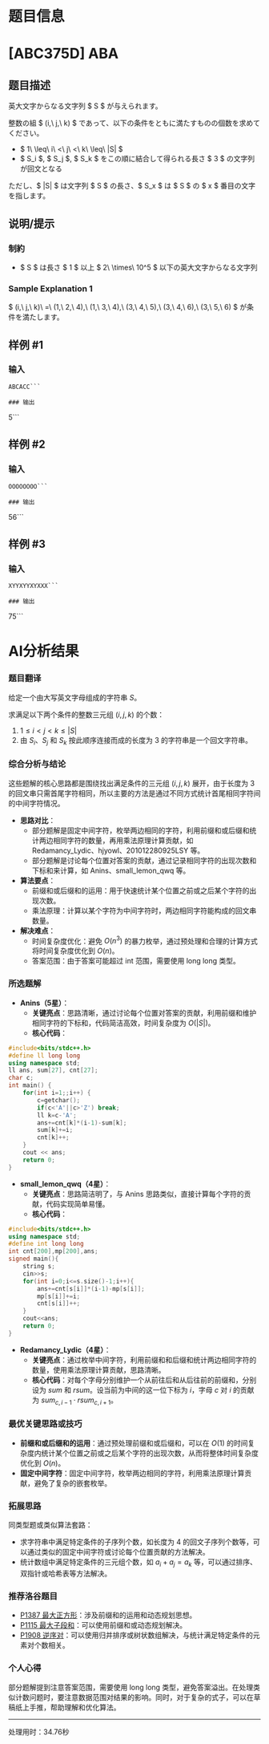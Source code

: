 # 题目信息

# [ABC375D] ABA

## 题目描述

[problemUrl]: https://atcoder.jp/contests/abc375/tasks/abc375_d

英大文字からなる文字列 $ S $ が与えられます。

整数の組 $ (i,\ j,\ k) $ であって、以下の条件をともに満たすものの個数を求めてください。

- $ 1\ \leq\ i\ <\ j\ <\ k\ \leq\ |S| $
- $ S_i $, $ S_j $, $ S_k $ をこの順に結合して得られる長さ $ 3 $ の文字列が回文となる
 
ただし、$ |S| $ は文字列 $ S $ の長さ、$ S_x $ は $ S $ の $ x $ 番目の文字を指します。

## 说明/提示

### 制約

- $ S $ は長さ $ 1 $ 以上 $ 2\ \times\ 10^5 $ 以下の英大文字からなる文字列
 
### Sample Explanation 1

$ (i,\ j,\ k)\ =\ (1,\ 2,\ 4),\ (1,\ 3,\ 4),\ (3,\ 4,\ 5),\ (3,\ 4,\ 6),\ (3,\ 5,\ 6) $ が条件を満たします。

## 样例 #1

### 输入

```
ABCACC```

### 输出

```
5```

## 样例 #2

### 输入

```
OOOOOOOO```

### 输出

```
56```

## 样例 #3

### 输入

```
XYYXYYXYXXX```

### 输出

```
75```

# AI分析结果

### 题目翻译
给定一个由大写英文字母组成的字符串 $S$。

求满足以下两个条件的整数三元组 $(i,j,k)$ 的个数：

1. $1 \leq i < j < k \leq |S|$
2. 由 $S_i$、$S_j$ 和 $S_k$ 按此顺序连接而成的长度为 $3$ 的字符串是一个回文字符串。

### 综合分析与结论
这些题解的核心思路都是围绕找出满足条件的三元组 $(i,j,k)$ 展开，由于长度为 3 的回文串只需首尾字符相同，所以主要的方法是通过不同方式统计首尾相同字符间的中间字符情况。

- **思路对比**：
    - 部分题解是固定中间字符，枚举两边相同的字符，利用前缀和或后缀和统计两边相同字符的数量，再用乘法原理计算贡献，如 Redamancy_Lydic、hjyowl、201012280925LSY 等。
    - 部分题解是讨论每个位置对答案的贡献，通过记录相同字符的出现次数和下标和来计算，如 Anins、small_lemon_qwq 等。
- **算法要点**：
    - 前缀和或后缀和的运用：用于快速统计某个位置之前或之后某个字符的出现次数。
    - 乘法原理：计算以某个字符为中间字符时，两边相同字符能构成的回文串数量。
- **解决难点**：
    - 时间复杂度优化：避免 $O(n^3)$ 的暴力枚举，通过预处理和合理的计算方式将时间复杂度优化到 $O(n)$。
    - 答案范围：由于答案可能超过 int 范围，需要使用 long long 类型。

### 所选题解
- **Anins（5星）**：
    - **关键亮点**：思路清晰，通过讨论每个位置对答案的贡献，利用前缀和维护相同字符的下标和，代码简洁高效，时间复杂度为 $O(|S|)$。
    - **核心代码**：
```cpp
#include<bits/stdc++.h>
#define ll long long
using namespace std;
ll ans, sum[27], cnt[27];
char c;
int main() {
    for(int i=1;;i++) {
        c=getchar();
        if(c<'A'||c>'Z') break; 
        ll k=c-'A';
        ans+=cnt[k]*(i-1)-sum[k];
        sum[k]+=i;
        cnt[k]++;
    }
    cout << ans;
    return 0;
}
```
- **small_lemon_qwq（4星）**：
    - **关键亮点**：思路简洁明了，与 Anins 思路类似，直接计算每个字符的贡献，代码实现简单易懂。
    - **核心代码**：
```cpp
#include<bits/stdc++.h>
using namespace std;
#define int long long
int cnt[200],mp[200],ans;
signed main(){
    string s;
    cin>>s;
    for(int i=0;i<=s.size()-1;i++){
        ans+=cnt[s[i]]*(i-1)-mp[s[i]];
        mp[s[i]]+=i;
        cnt[s[i]]++;
    }
    cout<<ans;
    return 0;
}
```
- **Redamancy_Lydic（4星）**：
    - **关键亮点**：通过枚举中间字符，利用前缀和和后缀和统计两边相同字符的数量，使用乘法原理计算贡献，思路清晰。
    - **核心代码**：对每个字母分别维护一个从前往后和从后往前的前缀和，分别设为 $sum$ 和 $rsum$。设当前为中间的这一位下标为 $i$，字母 $c$ 对 $i$ 的贡献为 $sum_{c,i - 1} \cdot rsum_{c,i + 1}$。

### 最优关键思路或技巧
- **前缀和或后缀和的运用**：通过预处理前缀和或后缀和，可以在 $O(1)$ 的时间复杂度内统计某个位置之前或之后某个字符的出现次数，从而将整体时间复杂度优化到 $O(n)$。
- **固定中间字符**：固定中间字符，枚举两边相同的字符，利用乘法原理计算贡献，避免了复杂的嵌套枚举。

### 拓展思路
同类型题或类似算法套路：
- 求字符串中满足特定条件的子序列个数，如长度为 4 的回文子序列个数等，可以通过类似的固定中间字符或讨论每个位置贡献的方法解决。
- 统计数组中满足特定条件的三元组个数，如 $a_i + a_j = a_k$ 等，可以通过排序、双指针或哈希表等方法解决。

### 推荐洛谷题目
- [P1387 最大正方形](https://www.luogu.com.cn/problem/P1387)：涉及前缀和的运用和动态规划思想。
- [P1115 最大子段和](https://www.luogu.com.cn/problem/P1115)：可以使用前缀和或动态规划解决。
- [P1908 逆序对](https://www.luogu.com.cn/problem/P1908)：可以使用归并排序或树状数组解决，与统计满足特定条件的元素对个数相关。

### 个人心得
部分题解提到注意答案范围，需要使用 long long 类型，避免答案溢出。在处理类似计数问题时，要注意数据范围对结果的影响。同时，对于复杂的式子，可以在草稿纸上手推，帮助理解和优化算法。

---
处理用时：34.76秒